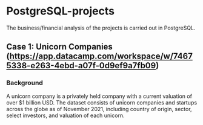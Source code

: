 # PostgreSQL-projects
The business/financial analysis of the projects is carried out in PostgreSQL.

## Case 1: Unicorn Companies (https://app.datacamp.com/workspace/w/74675338-e263-4ebd-a07f-0d9ef9a7fb09)
### Background
A unicorn company is a privately held company with a current valuation of over $1 billion USD. The dataset consists of unicorn companies and startups across the globe as of November 2021, including country of origin, sector, select investors, and valuation of each unicorn.
